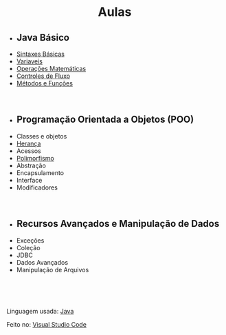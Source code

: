 # <h1 align="center">Aulas</h1>

<ul>
  <li><h2>Java Básico</h2></li>
        <li><a href="https://github.com/jpmendes2000/Aulas/tree/main/Aulas/1-Sintaxes-basicas">Sintaxes Básicas</a></li>
        <li><a href="https://github.com/jpmendes2000/Aulas/tree/main/Aulas/2-Variaveis">Variaveis</a></li>
        <li><a href="https://github.com/jpmendes2000/Aulas/tree/main/Aulas/3-Operacoes-matematicas"><span title="Reciclagem de um projeto de calculadora simples">Operações Matemáticas</span></a></li>
        <li><a href="https://github.com/jpmendes2000/Aulas/tree/main/Aulas/4-Controle-de-fluxo">Controles de Fluxo</a></li> 
        <li><a href="https://github.com/jpmendes2000/Aulas/tree/main/Aulas/10-metodos-e-funcoes">Métodos e Funções</a></li> <br><br>
  <li><h2>Programação Orientada a Objetos (POO)</h2></li>
        <li>Classes e objetos</li>
        <li><a href="https://github.com/jpmendes2000/Aulas/tree/main/Aulas/6-heranca">Herança</a></li>
        <li>Acessos</li>
        <li><a href="https://github.com/jpmendes2000/Aulas/tree/main/Aulas/7-polimorfismo">Polimorfismo</a></li>
        <li>Abstração</li>
        <li>Encapsulamento</li>
        <li>Interface</li>
        <li>Modificadores</li><br><br>
  <li><h2>Recursos Avançados e Manipulação de Dados</h2></li>
        <li>Exceções</li>
        <li>Coleção</li>
        <li>JDBC</li>
        <li>Dados Avançados</li>
        <li>Manipulação de Arquivos</li><br><br>
</ul>

<br>
<p>Linguagem usada: <a href="https://www.java.com/pt-BR/">Java</a></p>
<p>Feito no: <a href="https://code.visualstudio.com">Visual Studio Code</a></p>
